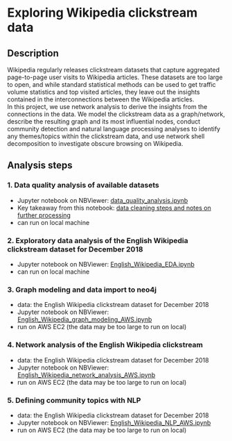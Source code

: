 # Exploring Wikipedia clickstream data

## Description  
Wikipedia regularly releases clickstream datasets that capture aggregated page-to-page user visits to Wikipedia articles. These datasets are too large to open, and while standard statistical methods can be used to get traffic volume statistics and top visited articles, they leave out the insights contained in the interconnections between the Wikipedia articles.  
In this project, we use network analysis to derive the insights from the connections in the data. We model the clickstream data as a graph/network, describe the resulting graph and its most influential nodes, conduct community detection and natural language processing analyses to identify any themes/topics within the clickstream data, and use network shell decomposition to investigate obscure browsing on Wikipedia.  


## Analysis steps
### 1. Data quality analysis of available datasets
   - Jupyter notebook on NBViewer: [data_quality_analysis.ipynb](https://nbviewer.jupyter.org/github/33eyes/wiki-clickstream-graph/blob/wip-local/data_quality_analysis.ipynb)  
   - Key takeaway from this notebook: [data cleaning steps and notes on further processing](https://nbviewer.jupyter.org/github/33eyes/wiki-clickstream-graph/blob/wip-local/data_quality_analysis.ipynb#Data-cleaning-steps-to-do-for-each-raw-dataset)  
   - can run on local machine  

### 2. Exploratory data analysis of the English Wikipedia clickstream dataset for December 2018
   - Jupyter notebook on NBViewer: [English_Wikipedia_EDA.ipynb](https://nbviewer.jupyter.org/github/33eyes/wiki-clickstream-graph/blob/wip-local/English_Wikipedia_EDA.ipynb)  
   - can run on local machine  

### 3. Graph modeling and data import to neo4j  
   - data: the English Wikipedia clickstream dataset for December 2018
   - Jupyter notebook on NBViewer: [English_Wikipedia_graph_modeling_AWS.ipynb](https://nbviewer.jupyter.org/github/33eyes/wiki-clickstream-graph/blob/wip-local/English_Wikipedia_graph_modeling_AWS.ipynb)  
   - run on AWS EC2 (the data may be too large to run on local)  

### 4. Network analysis of the English Wikipedia clickstream  
   - data: the English Wikipedia clickstream dataset for December 2018
   - Jupyter notebook on NBViewer: [English_Wikipedia_network_analysis_AWS.ipynb](https://nbviewer.jupyter.org/github/33eyes/wiki-clickstream-graph/blob/wip-local/English_Wikipedia_network_analysis_AWS.ipynb)  
   - run on AWS EC2 (the data may be too large to run on local)  

### 5. Defining community topics with NLP  
   - data: the English Wikipedia clickstream dataset for December 2018
   - Jupyter notebook on NBViewer: [English_Wikipedia_NLP_AWS.ipynb](https://nbviewer.jupyter.org/github/33eyes/wiki-clickstream-graph/blob/wip-local/English_Wikipedia_NLP_AWS.ipynb)  
   - run on AWS EC2 (the data may be too large to run on local)
